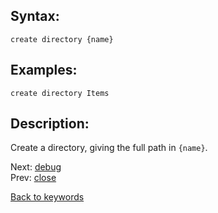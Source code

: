 ## Syntax:
`create directory {name}`
## Examples:
`create directory Items`
## Description:
Create a directory, giving the full path in `{name}`. 

Next: [debug](debug.md)  
Prev: [close](close.md)

[Back to keywords](../keywords.md)
